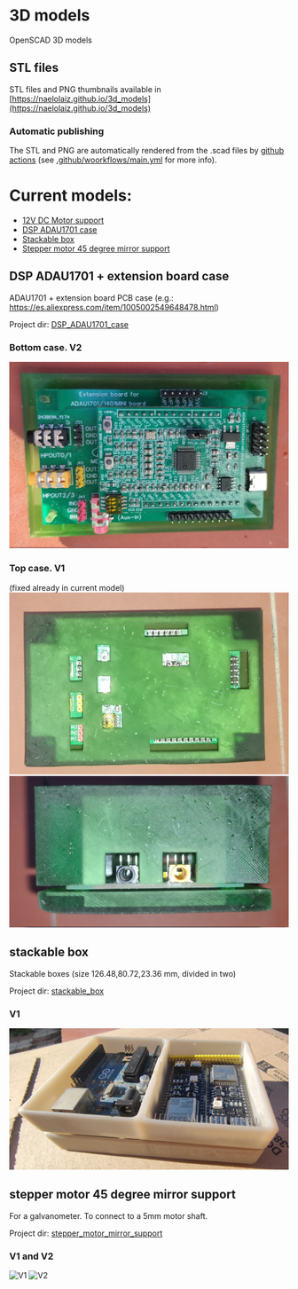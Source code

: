 # 3D models
OpenSCAD 3D models 
## STL files 
STL files and PNG thumbnails available in [https://naelolaiz.github.io/3d_models](https://naelolaiz.github.io/3d_models)
### Automatic publishing
The STL and PNG are automatically rendered from the .scad files by [github actions](https://github.com/naelolaiz/3d_models/actions) (see [.github/woorkflows/main.yml](.github/workflows/main.yml) for more info).

# Current models:
 - [12V DC Motor support](DC_Motor_support)
 - [DSP ADAU1701 case](#dsp-adau1701--extension-board-case)
 - [Stackable box](#stackable-box)
 - [Stepper motor 45 degree mirror support](#stepper-motor-45-degree-mirror-support)

## DSP ADAU1701 + extension board case
ADAU1701 + extension board PCB case (e.g.: https://es.aliexpress.com/item/1005002549648478.html)

Project dir: [DSP_ADAU1701_case](DSP_ADAU1701_case)

### Bottom case. V2
![Bottom case V2](DSP_ADAU1701_case/pictures/bottom_case_v2.jpg)
### Top case. V1
(fixed already in current model)
![Top case V1 - top view](DSP_ADAU1701_case/pictures/top_case_v1_top_view.jpg)
![Top case V1 - side view](DSP_ADAU1701_case/pictures/top_case_v1_side_view.jpg)

## stackable box
Stackable boxes (size 126.48,80.72,23.36 mm, divided in two)

Project dir: [stackable_box](stackable_box)

### V1
![V1](stackable_box/pictures/2_boxes_v1.jpg)

## stepper motor 45 degree mirror support
For a galvanometer. 
To connect to a 5mm motor shaft.

Project dir: [stepper_motor_mirror_support](stepper_motor_mirror_support)
### V1 and V2
![V1](https://naelolaiz.github.io/3d_models/support_v1.png)
![V2](https://naelolaiz.github.io/3d_models/support_v2.png)

